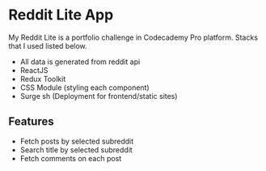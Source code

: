# Reddit Lite App

My Reddit Lite is a portfolio challenge in Codecademy Pro platform.
Stacks that I used listed below.

- All data is generated from reddit api
- ReactJS
- Redux Toolkit
- CSS Module (styling each component)
- Surge sh (Deployment for frontend/static sites)

## Features

- Fetch posts by selected subreddit
- Search title by selected subreddit
- Fetch comments on each post
